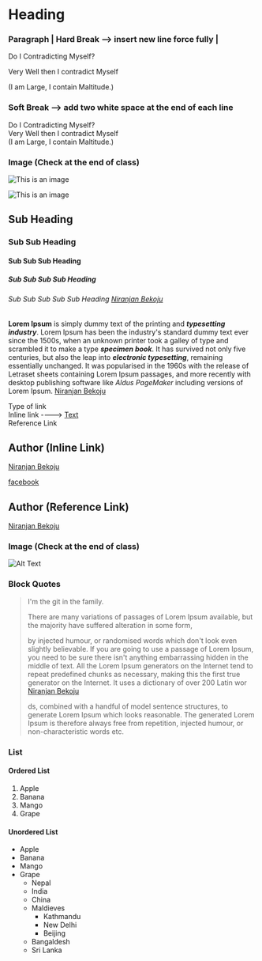 # Heading
### Paragraph | Hard Break --> insert new line force fully |
Do I Contradicting Myself? 

Very Well then I contradict Myself

(I am Large, I contain Maltitude.)

###  Soft Break  --> add two white space at the end of each line
Do I Contradicting Myself?  
Very Well then I contradict Myself  
(I am Large, I contain Maltitude.)

### Image  (Check at the end of class)
![This is an image](https://files.worldwildlife.org/wwfcmsprod/images/Tiger_resting_Bandhavgarh_National_Park_India/hero_small/6aofsvaglm_Medium_WW226365.jpg)


![This is an image][tiger]

[tiger]: https://files.worldwildlife.org/wwfcmsprod/images/Tiger_resting_Bandhavgarh_National_Park_India/hero_small/6aofsvaglm_Medium_WW226365.jpg
## Sub Heading
### Sub Sub Heading
#### Sub Sub Sub Heading
##### Sub Sub Sub Sub Heading 
###### Sub Sub Sub Sub Sub Heading [Niranjan Bekoju][linkedin]

**Lorem Ipsum** is simply dummy text of the printing and _**typesetting industry**_. Lorem Ipsum has been the industry's standard dummy text ever since the 1500s, when an unknown printer took a galley of type and scrambled it to make a type **_specimen book_**. It has survived not only five centuries, but also the leap into ***electronic typesetting***, remaining essentially unchanged. It was popularised in the 1960s with the release of Letraset sheets containing Lorem Ipsum passages, and more recently with desktop publishing software like _Aldus PageMaker_ including versions of Lorem Ipsum. [Niranjan Bekoju][linkedin]

Type of link   
  Inline link   ----> [Text](Link)  
  Reference Link   
  

## Author (Inline Link)
[Niranjan Bekoju](https://www.linkedin.com/in/bekojuniranjan/)

[facebook](http://www.facebook.com)

## Author (Reference Link) 
[Niranjan Bekoju][linkedin]



[linkedin]: https://www.linkedin.com/in/bekojuniranjan/


### Image  (Check at the end of class)
![Alt Text](https://upload.wikimedia.org/wikipedia/commons/3/3f/Walking_tiger_female.jpg)


### Block Quotes 
>I'm the git in the family.
>
>There are many variations of passages of Lorem Ipsum available, but the majority have suffered alteration in some form, 
>
>by injected humour, or randomised words which don't look even slightly believable. If you are going to use a passage of Lorem Ipsum, you need to be sure there isn't anything embarrassing hidden in the middle of text. All the Lorem Ipsum generators on the Internet tend to repeat predefined chunks as necessary, making this the first true generator on the Internet. It uses a dictionary of over 200 Latin wor [Niranjan Bekoju][linkedin]
>
>ds, combined with a handful of model sentence structures, to generate Lorem Ipsum which looks reasonable. The generated Lorem Ipsum is therefore always free from repetition, injected humour, or non-characteristic words etc.




### List 
#### Ordered List 
1. Apple
2. Banana
3. Mango
4. Grape
#### Unordered List 
* Apple
* Banana
* Mango
* Grape
  * Nepal 
  * India
  * China
  * Maldieves
    * Kathmandu
    * New Delhi
    * Beijing
  * Bangaldesh 
  * Sri Lanka
